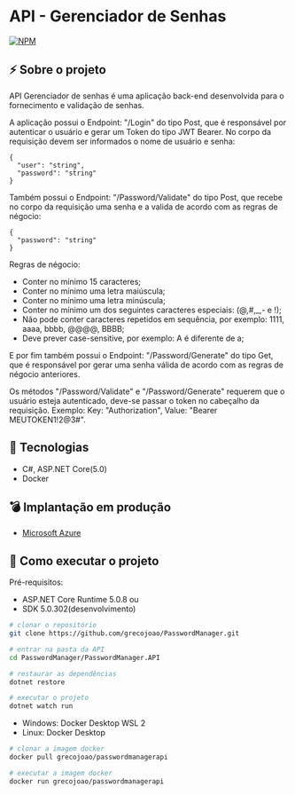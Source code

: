 # API - Gerenciador de Senhas
[![NPM](https://img.shields.io/npm/l/react)](https://github.com/grecojoao/PasswordManager/blob/master/LICENSE) 

## ⚡ Sobre o projeto

API Gerenciador de senhas é uma aplicação back-end desenvolvida para o fornecimento e validação de senhas.

A aplicação possui o Endpoint: "/Login" do tipo Post, que é responsável por autenticar o usuário e gerar um Token do tipo JWT Bearer.
No corpo da requisição devem ser informados o nome de usuário e senha:

````
{
  "user": "string",
  "password": "string"
}
````


Também possui o Endpoint: "/Password/Validate" do tipo Post, que recebe no corpo da requisição uma senha e a valida de acordo com as regras de négocio:

````
{
  "password": "string"
}
````

Regras de négocio: 

- Conter no mínimo 15 caracteres;
- Conter no mínimo uma letra maiúscula;
- Conter no mínimo uma letra minúscula;
- Conter no mínimo um dos seguintes caracteres especiais: (@,#,_,- e !);
- Não pode conter caracteres repetidos em sequência, por exemplo: 1111, aaaa, bbbb, @@@@, BBBB;
- Deve prever case-sensitive, por exemplo: A é diferente de a;


E por fim também possui o Endpoint: "/Password/Generate" do tipo Get, que é responsável por gerar uma senha válida de acordo com as regras de négocio anteriores.

Os métodos "/Password/Validate" e "/Password/Generate" requerem que o usuário esteja autenticado, deve-se passar o token no cabeçalho da requisição. Exemplo: Key: "Authorization", Value: "Bearer MEUTOKEN1!2@3#".


## :rocket: Tecnologias
- C#, ASP.NET Core(5.0)
- Docker

## :bomb: Implantação em produção
- [Microsoft Azure](https://passwordmanager-api.azurewebsites.net/swagger)

## 📝 Como executar o projeto
Pré-requisitos: 
- ASP.NET Core Runtime 5.0.8 ou 
- SDK 5.0.302(desenvolvimento)

````bash
# clonar o repositório
git clone https://github.com/grecojoao/PasswordManager.git

# entrar na pasta da API
cd PasswordManager/PasswordManager.API

# restaurar as dependências
dotnet restore

# executar o projeto
dotnet watch run
````

- Windows: Docker Desktop WSL 2
- Linux: Docker Desktop

````bash
# clonar a imagem docker
docker pull grecojoao/passwordmanagerapi

# executar a imagem docker
docker run grecojoao/passwordmanagerapi
````
